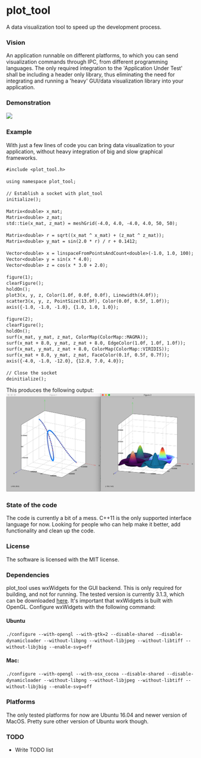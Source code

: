 # plot_tool
A data visualization tool to speed up the development process.

### Vision
An application runnable on different platforms, to which you can send visualization commands through IPC, from different programming languages. The only required integration to the 'Application Under Test' shall be including a header only library, thus eliminating the need for integrating and running a 'heavy' GUI/data visualization library into your application. 

### Demonstration
![](media/demo.gif)

### Example
With just a few lines of code you can bring data visualization to your application, without heavy integration of big and slow graphical frameworks.
```
#include <plot_tool.h>

using namespace plot_tool;

// Establish a socket with plot_tool
initialize();  

Matrix<double> x_mat;
Matrix<double> z_mat;
std::tie(x_mat, z_mat) = meshGrid(-4.0, 4.0, -4.0, 4.0, 50, 50);

Matrix<double> r = sqrt((x_mat ^ x_mat) + (z_mat ^ z_mat));
Matrix<double> y_mat = sin(2.0 * r) / r + 0.1412;

Vector<double> x = linspaceFromPointsAndCount<double>(-1.0, 1.0, 100);
Vector<double> y = sin(x * 4.0);
Vector<double> z = cos(x * 3.0 + 2.0);

figure(1);
clearFigure();
holdOn();
plot3(x, y, z, Color(1.0f, 0.0f, 0.0f), Linewidth(4.0f));
scatter3(x, y, z, PointSize(13.0f), Color(0.0f, 0.5f, 1.0f));
axis({-1.0, -1.0, -1.0}, {1.0, 1.0, 1.0});

figure(2);
clearFigure();
holdOn();
surf(x_mat, y_mat, z_mat, ColorMap(ColorMap::MAGMA));
surf(x_mat + 8.0, y_mat, z_mat + 8.0, EdgeColor(1.0f, 1.0f, 1.0f));
surf(x_mat, y_mat, z_mat + 8.0, ColorMap(ColorMap::VIRIDIS));
surf(x_mat + 8.0, y_mat, z_mat, FaceColor(0.1f, 0.5f, 0.7f));
axis({-4.0, -1.0, -12.0}, {12.0, 7.0, 4.0});

// Close the socket
deinitialize();
```

This produces the following output:
![Plot0](/media/plot01.png)

### State of the code
The code is currently a bit of a mess. C++11 is the only supported interface language for now. Looking for people who can help make it better, add functionality and clean up the code.

### License
The software is licensed with the MIT license.

### Dependencies
plot_tool uses wxWidgets for the GUI backend. This is only required for building, and not for running. The tested version is currently 3.1.3, which can be downloaded [here](https://github.com/wxWidgets/wxWidgets/releases/download/v3.1.3/wxWidgets-3.1.3.zip). It's important that wxWidgets is built with OpenGL.
Configure wxWidgets with the following command:
#### Ubuntu
```./configure --with-opengl --with-gtk=2 --disable-shared --disable-dynamicloader --without-libpng --without-libjpeg --without-libtiff --without-libjbig --enable-svg=off```

#### Mac:
```./configure --with-opengl --with-osx_cocoa --disable-shared --disable-dynamicloader --without-libpng --without-libjpeg --without-libtiff --without-libjbig --enable-svg=off```


### Platforms
The only tested platforms for now are Ubuntu 16.04 and newer version of MacOS. Pretty sure other version of Ubuntu work though.


### TODO
- Write TODO list
